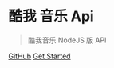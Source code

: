 # 酷我 音乐 Api

> 酷我音乐 NodeJS 版 API

[GitHub](https://github.com/QiuYaohong/kuwoMusicApi.git)
[Get Started](#酷我音乐API)